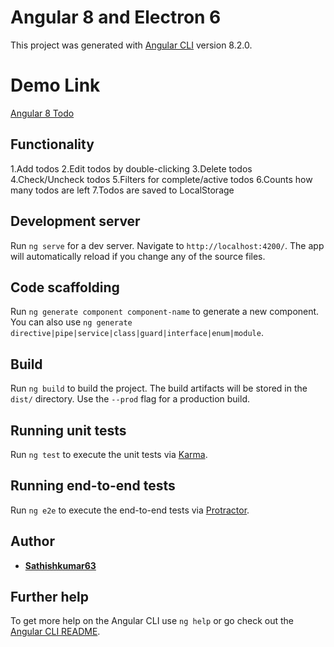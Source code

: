# Angular 8 and Electron 6

This project was generated with [Angular CLI](https://github.com/angular/angular-cli) version 8.2.0.

# Demo Link
[Angular 8 Todo](https://angular-8-todo.firebaseapp.com/)

## Functionality

1.Add todos
2.Edit todos by double-clicking
3.Delete todos
4.Check/Uncheck todos
5.Filters for complete/active todos
6.Counts how many todos are left
7.Todos are saved to LocalStorage

## Development server

Run `ng serve` for a dev server. Navigate to `http://localhost:4200/`. The app will automatically reload if you change any of the source files.

## Code scaffolding

Run `ng generate component component-name` to generate a new component. You can also use `ng generate directive|pipe|service|class|guard|interface|enum|module`.

## Build

Run `ng build` to build the project. The build artifacts will be stored in the `dist/` directory. Use the `--prod` flag for a production build.

## Running unit tests

Run `ng test` to execute the unit tests via [Karma](https://karma-runner.github.io).

## Running end-to-end tests

Run `ng e2e` to execute the end-to-end tests via [Protractor](http://www.protractortest.org/).

## Author

* **[Sathishkumar63](https://github.com/sathishkumar63)** 

## Further help

To get more help on the Angular CLI use `ng help` or go check out the [Angular CLI README](https://github.com/angular/angular-cli/blob/master/README.md).
